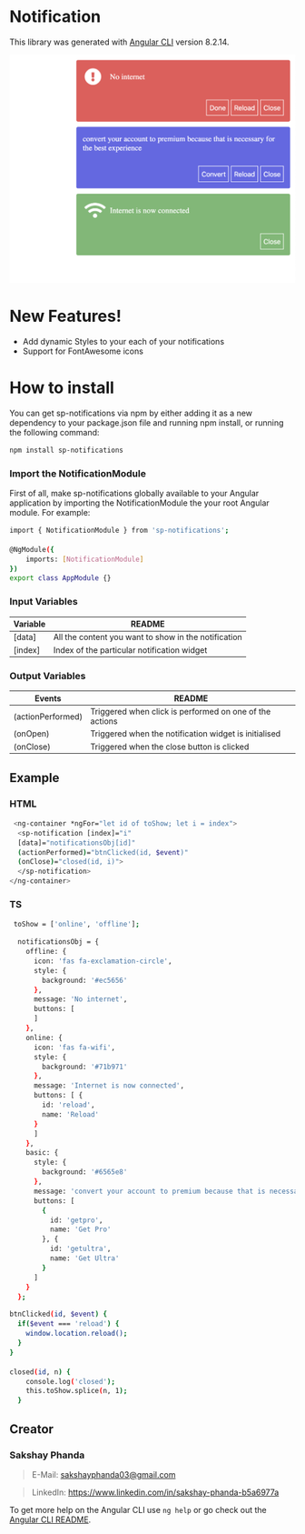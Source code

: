 # Notification

This library was generated with [Angular CLI](https://github.com/angular/angular-cli) version 8.2.14.

![sample](https://github.com/sakshayphanda/Notifications/blob/master/projects/notification/demo.png?raw=true)

# New Features!
  - Add dynamic Styles to your each of your notifications
  - Support for FontAwesome icons
 
# How to install
You can get sp-notifications via npm by either adding it as a new dependency to your package.json file and running npm install, or running the following command:
```sh
npm install sp-notifications
```

### Import the NotificationModule
First of all, make sp-notifications globally available to your Angular application by importing the NotificationModule the your root Angular module. For example:
```sh
import { NotificationModule } from 'sp-notifications';
 
@NgModule({
    imports: [NotificationModule]
})
export class AppModule {}
```

### Input Variables


| Variable | README |
| ------ | ------ |
| [data] | All the content you want to show in the notification  |
| [index] | Index of the particular notification widget|

### Output Variables


| Events | README |
| ------ | ------ |
| (actionPerformed) | Triggered when click is performed on one of the actions |
| (onOpen) | Triggered when the notification widget is initialised|
| (onClose) | Triggered when the close button is clicked|

## Example ##

### HTML ###
```sh
 <ng-container *ngFor="let id of toShow; let i = index">
  <sp-notification [index]="i" 
  [data]="notificationsObj[id]" 
  (actionPerformed)="btnClicked(id, $event)"
  (onClose)="closed(id, i)">
  </sp-notification>
</ng-container>

```

### TS ###

```sh
 toShow = ['online', 'offline'];
```


```sh
  notificationsObj = {
    offline: {
      icon: 'fas fa-exclamation-circle',
      style: {
        background: '#ec5656'
      },
      message: 'No internet',
      buttons: [
      ]
    },
    online: {
      icon: 'fas fa-wifi',
      style: {
        background: '#71b971'
      },
      message: 'Internet is now connected',
      buttons: [ {
        id: 'reload',
        name: 'Reload'
      }
      ]
    },
    basic: {
      style: {
        background: '#6565e8'
      },
      message: 'convert your account to premium because that is necessary for the best experience',
      buttons: [
        {
          id: 'getpro',
          name: 'Get Pro'
        }, {
          id: 'getultra',
          name: 'Get Ultra'
        }
      ]
    }
  };
```

```sh
btnClicked(id, $event) {
  if($event === 'reload') {
    window.location.reload();
  }
}

closed(id, n) {
    console.log('closed');
    this.toShow.splice(n, 1);
  }
```

## Creator
### Sakshay Phanda

>E-Mail: sakshayphanda03@gmail.com

>LinkedIn: https://www.linkedin.com/in/sakshay-phanda-b5a6977a 

To get more help on the Angular CLI use `ng help` or go check out the [Angular CLI README](https://github.com/angular/angular-cli/blob/master/README.md).
